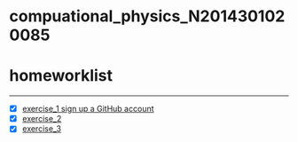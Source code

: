 # compuational_physics_N2014301020085
# homeworklist
***
- [x] [exercise_1 sign up a GitHub account](https://github.com/newsubmarine/compuational_physics_N2014301020085/blob/master/exercise_1)
- [x] [exercise_2](https://github.com/newsubmarine/compuational_physics_N2014301020085/blob/master/exercise_2.py)
- [x] [exercise_3](https://github.com/newsubmarine/compuational_physics_N2014301020085/blob/master/exercise_3.md)
